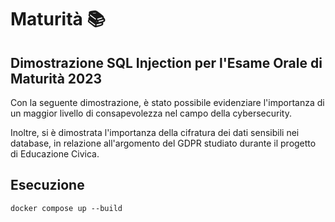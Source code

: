 # Maturità 📚

## Dimostrazione SQL Injection per l'Esame Orale di Maturità 2023

Con la seguente dimostrazione, è stato possibile evidenziare l'importanza di un maggior livello di consapevolezza nel campo della cybersecurity.

Inoltre, si è dimostrata l'importanza della cifratura dei dati sensibili nei database, in relazione all'argomento del GDPR studiato durante il progetto di Educazione Civica.


## **Esecuzione**
```
docker compose up --build 
```

